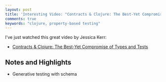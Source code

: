 ```yaml
---
layout: post
title: 'Interesting Video: "Contracts & Clojure: The Best-Yet Compromise of Types and Tests"'
comments: true
keywords: "clojure, property-based testing"
---
```


I've just watched this great video by Jessica Kerr:

- [Contracts & Clojure: The Best-Yet Compromise of Types and Tests](https://www.youtube.com/watch?v=GFQqyXoL0YQ)

## Notes and Highlights

- Generative testing with schema

